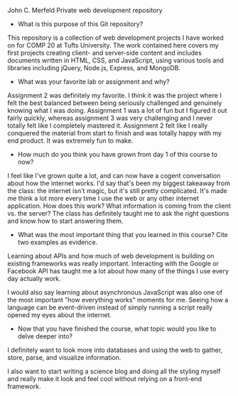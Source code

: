 John C. Merfeld
Private web development repository

- What is this purpose of this Git repository?

This repository is a collection of web development projects I have worked on for COMP 20 at Tufts University. The work contained here covers my first projects creating client- and server-side content and includes documents written in HTML, CSS, and JavaScript, using various tools and libraries including jQuery, Node.js, Express, and MongoDB.

- What was your favorite lab or assignment and why?

Assignment 2 was definitely my favorite. I think it was the project where I felt the best balanced between being seriously challenged and genuinely knowing what I was doing. Assignment 1 was a lot of fun but I figured it out fairly quickly, whereas assignment 3 was very challenging and I never totally felt like I completely mastered it. Assignment 2 felt like I really conquered the material from start to finish and was totally happy with my end product. It was extremely fun to make.

- How much do you think you have grown from day 1 of this course to now?

I feel like I've grown quite a lot, and can now have a cogent conversation about how the internet works. I'd say that's been my biggest takeaway from the class: the internet isn't magic, but it's still pretty complicated. It's made me think a lot more every time I use the web or any other internet application. How does this work? What information is coming from the client vs. the server? The class has definitely taught me to ask the right questions and know how to start answering them.

- What was the most important thing that you learned in this course? Cite two examples as evidence.

Learning about APIs and how much of web development is building on existing frameworks was really important. Interacting with the Google or Facebook API has taught me a lot about how many of the things I use every day actually work.

I would also say learning about asynchronous JavaScript was also one of the most important "how everything works" moments for me. Seeing how a language can be event-driven instead of simply running a script really opened my eyes about the internet.

- Now that you have finished the course, what topic would you like to delve deeper into?

I definitely want to look more into databases and using the web to gather, store, parse, and visualize information.

I also want to start writing a science blog and doing all the styling myself and really make it look and feel cool without relying on a front-end framework.
